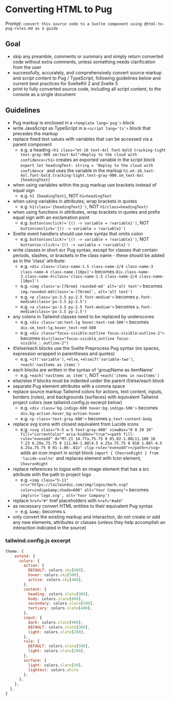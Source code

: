 # Converting HTML to Pug

Prompt: `convert this source code to a Svelte component using @html-to-pug-rules.md as a guide`

## Goal

- skip any preamble, comments or summary and simply return converted code without extra comments, unless something needs clarification from the user
- successfully, accurately, and comprehensively convert source markup and script content to Pug / TypeScript, following guidelines below and current best practices for SvelteKit 2 and Svelte 5
- print to fully converted source code, including all script content, to the console as a single document

## Guidelines

- Pug markup is enclosed in a `<template lang='pug'>` block
- write JavaScript as TypeScript in a `<script lang='ts'>` block that precedes the markup
- replace fixed text values with variables that can be accessed via a parent component
  - e.g. a heading `<h1 class="mt-10 text-4xl font-bold tracking-tight text-gray-900 sm:text-6xl">Deploy to the cloud with confidence</h1>` creates an exported variable in the script block `export let headingText: string = 'Deploy to the cloud with confidence'` and uses the variable in the markup `h1.mt-10.text-4xl.font-bold.tracking-tight.text-gray-900.sm_text-6xl {headingText}`
- when using variables within the pug markup use brackets instead of equal sign
  - e.g. `h1 {headingText}`, NOT `h1=headingText`
- when using variables in attributes, wrap brackets in quotes
  - e.g. `h1(class='{headingText}')`, NOT `h1(class=headingText)`
- when using functions in attributes, wrap brackets in quotes and prefix equal sign with an exclamation point
  - e.g. `button(onclick!='{() -> variable = !variable}')`, NOT `button(onclick='{() -> variable = !variable}')`
- Svelte event handlers should use new syntax that omits colon
  - e.g. `button(onclick!='{() -> variable = !variable}')`, NOT `button(on:click!='{() -> variable = !variable}')`
- write classes in short `dot` Pug syntax, except for classes that contain periods, slashes, or brackets in the class name - these should be added as in the 'class' attribute:
  - e.g. `<div class='class-name-1.5 class-name-2/4 class-name-3 class-name-4 class-name-[10px]'>` becomes `div.class-name-3.class-name-4(class='class-name-1.5 class-name-2/4 class-name-[10px]')`
  - e.g. `<img class='w-[76rem] rounded-md' alt='alt text'>` becomes `img.rounded-md(class='w-[76rem]', alt='alt text')`
  - e.g. `<p class='px-3.5 py-2.5 font-medium'>` becomes `p.font-medium(class='px-3.5 py-2.5')`
  - e.g. `<a class='px-3.5 py-2.5 font-medium'>` becomes `a.font-medium(class='px-3.5 py-2.5')`
- any colons in Tailwind classes need to be replaced by underscores
  - e.g. `<div class='sm:text-lg hover:text-red-500'>` becomes `div.sm_text-lg.hover_text-red-500`
  - e.g. `<div class="focus-visible:outline focus-visible:outline-2">` becomes `div(class="focus-visible_outline focus-visible_:_outline-2")`
- if/else/each blocks use the Svelte Preprocess Pug syntax (no spaces, expression wrapped in parentheses and quotes)
  - e.g. `+if('variable')`, `+else`, `+elseif('variable-two')`, `+each('navItems as items')`
- each blocks are written in the syntax of 'groupName as itemName'
  - e.g. `+each('navItems as item')`, NOT `+each('items in navItems')`
- else/else if blocks must be indented under the parent if/else/each block
- separate Pug element attributes with a comma space
- replace source markup Tailwind colors for actions, text content, inputs, borders (rules), and backgrounds (surfaces) with equivalent Tailwind project colors (see tailwind.config.js excerpt below)
  - e.g. `<div class='bg-indigo-600 hover:bg-indigo-500'>` becomes `div.bg-action.hover_bg-action-hover`
  - e.g. `<p class='text-gray-800'>` becomes `p.text-content-body`
- replace svg icons with closest equivalent from Lucide icons
  - e.g. `<svg class="h-5 w-5 text-gray-400" viewBox="0 0 20 20" fill="currentColor" aria-hidden="true"><path fill-rule="evenodd" d="M7.21 14.77a.75.75 0 01.02-1.06L11.168 10 7.23 6.29a.75.75 0 111.04-1.08l4.5 4.25a.75.75 0 010 1.08l-4.5 4.25a.75.75 0 01-1.06-.02z" clip-rule="evenodd"></path></svg>` adds an icon import in script block `import { ChevronRight } from 'lucide-svelte'` and replaces element with Icon element, `ChevronRight`
- replace references to logos with an image element that has a src attribute with the path to project logo
  - e.g. `<img class="h-11" src="https://tailwindui.com/img/logos/mark.svg?color=indigo&amp;shade=600" alt="Your Company">` becomes `img(src='logo.svg', alt='Your Company')`
- replace `href="#"` href placeholders with `href="#add"`
- as necessary convert HTML entities to their equivalent Pug syntax
  - e.g. `&amp;` becomes `&`
- only convert the existing markup and interaction, do not create or add any new elements, attributes or classes (unless they help accomplish an interaction indicated in the source)

### tailwind.config.js excerpt

```js
theme: {
    extend: {
      colors: {
        action: {
          DEFAULT: colors.sky[600],
          hover: colors.sky[500],
          active: colors.sky[400],
        },
        content: {
          heading: colors.slate[900],
          body: colors.slate[800],
          secondary: colors.slate[500],
          tertiary: colors.slate[400],
        },
        input: {
          dark: colors.slate[900],
          DEFAULT: colors.slate[300],
          light: colors.slate[200],
        },
        rule: {
          DEFAULT: colors.slate[500],
          light: colors.slate[200],
        },
        surface: {
          light: colors.slate[50],
          lightest: colors.white
        },
      },
    },
  },
}
```
